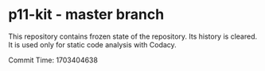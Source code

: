 # p11-kit - master branch

This repository contains frozen state of the repository.
Its history is cleared. It is used only for static code
analysis with Codacy.

Commit Time: 1703404638